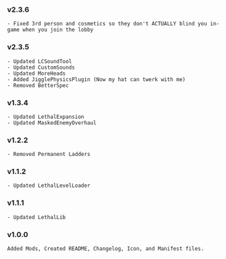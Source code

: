 ### v2.3.6
```
- Fixed 3rd person and cosmetics so they don't ACTUALLY blind you in-game when you join the lobby
```
### v2.3.5
```
- Updated LCSoundTool
- Updated CustomSounds
- Updated MoreHeads
- Added JigglePhysicsPlugin (Now my hat can twerk with me)
- Removed BetterSpec
```
### v1.3.4
```
- Updated LethalExpansion
- Updated MaskedEnemyOverhaul
```
### v1.2.2
```
- Removed Permanent Ladders
```
### v1.1.2
```
- Updated LethalLevelLoader
```
### v1.1.1
```
- Updated LethalLib
```
### v1.0.0
```
Added Mods, Created README, Changelog, Icon, and Manifest files.
```
